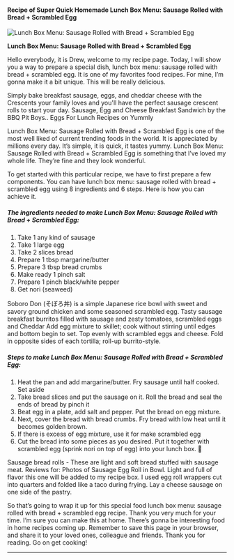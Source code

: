             

#### Recipe of Super Quick Homemade Lunch Box Menu: Sausage Rolled with Bread + Scrambled Egg

![Lunch Box Menu: Sausage Rolled with Bread + Scrambled Egg](https://img-global.cpcdn.com/recipes/9be861f24a04a044/751x532cq70/lunch-box-menu-sausage-rolled-with-bread-scrambled-egg-recipe-main-photo.jpg)

**Lunch Box Menu: Sausage Rolled with Bread + Scrambled Egg**

Hello everybody, it is Drew, welcome to my recipe page. Today, I will show you a way to prepare a special dish, lunch box menu: sausage rolled with bread + scrambled egg. It is one of my favorites food recipes. For mine, I’m gonna make it a bit unique. This will be really delicious.

Simply bake breakfast sausage, eggs, and cheddar cheese with the Crescents your family loves and you'll have the perfect sausage crescent rolls to start your day. Sausage, Egg and Cheese Breakfast Sandwich by the BBQ Pit Boys.. Eggs For Lunch Recipes on Yummly

Lunch Box Menu: Sausage Rolled with Bread + Scrambled Egg is one of the most well liked of current trending foods in the world. It is appreciated by millions every day. It’s simple, it is quick, it tastes yummy. Lunch Box Menu: Sausage Rolled with Bread + Scrambled Egg is something that I’ve loved my whole life. They’re fine and they look wonderful.

To get started with this particular recipe, we have to first prepare a few components. You can have lunch box menu: sausage rolled with bread + scrambled egg using 8 ingredients and 6 steps. Here is how you can achieve it.

##### The ingredients needed to make Lunch Box Menu: Sausage Rolled with Bread + Scrambled Egg:

1.  Take 1 any kind of sausage
2.  Take 1 large egg
3.  Take 2 slices bread
4.  Prepare 1 tbsp margarine/butter
5.  Prepare 3 tbsp bread crumbs
6.  Make ready 1 pinch salt
7.  Prepare 1 pinch black/white pepper
8.  Get nori (seaweed)

Soboro Don (そぼろ丼) is a simple Japanese rice bowl with sweet and savory ground chicken and some seasoned scrambled egg. Tasty sausage breakfast burritos filled with sausage and zesty tomatoes, scrambled eggs and Cheddar Add egg mixture to skillet; cook without stirring until edges and bottom begin to set. Top evenly with scrambled eggs and cheese. Fold in opposite sides of each tortilla; roll-up burrito-style.

##### Steps to make Lunch Box Menu: Sausage Rolled with Bread + Scrambled Egg:

1.  Heat the pan and add margarine/butter. Fry sausage until half cooked. Set aside
2.  Take bread slices and put the sausage on it. Roll the bread and seal the ends of bread by pinch it
3.  Beat egg in a plate, add salt and pepper. Put the bread on egg mixture.
4.  Next, cover the bread with bread crumbs. Fry bread with low heat until it becomes golden brown.
5.  If there is excess of egg mixture, use it for make scrambled egg
6.  Cut the bread into some pieces as you desired. Put it together with scrambled egg (sprink nori on top of egg) into your lunch box. 🍱

Sausage bread rolls - These are light and soft bread stuffed with sausage meat. Reviews for: Photos of Sausage Egg Roll in Bowl. Light and full of flavor this one will be added to my recipe box. I used egg roll wrappers cut into quarters and folded like a taco during frying. Lay a cheese sausage on one side of the pastry.

So that’s going to wrap it up for this special food lunch box menu: sausage rolled with bread + scrambled egg recipe. Thank you very much for your time. I’m sure you can make this at home. There’s gonna be interesting food in home recipes coming up. Remember to save this page in your browser, and share it to your loved ones, colleague and friends. Thank you for reading. Go on get cooking!

* * *